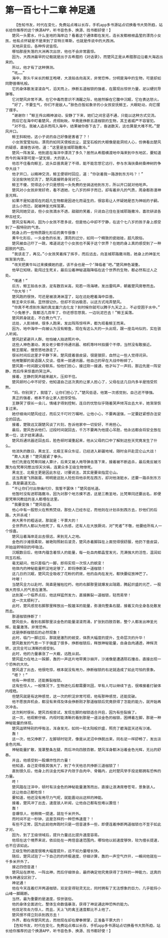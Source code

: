 # 第一百七十二章 神足通
        【告知书友，时代在变化，免费站点难以长存，手机app多书源站点切换看书大势所趋，站长给你推荐的这个换源APP，听书音色多、换源、找书都好使！】
       楚风一头雾水，什么圣地的海岸边？看着这个通体都在发光，连长发都根根晶莹的漂亮小女孩，他有点怀疑是不是来到了亚特兰蒂斯，也就是传说中的大西洲。
       天地异变后，各种传说皆现。
       哪怕那座失落的大洲再次出世，他也不会非常震惊。
       因为，大西洲最早的记载就是出于古希腊的《对话录》，而楚风正是从希腊那边沿着大海逃出来的。
       所以，他才有了这种猜测。
       “吼……”
       海中，那头千米长的鲸王咆哮，大浪拍击向高天，非常恐怖，分明是海中的生物，可是却如同野兽嘶吼般。
       它的身体散发滚滚血气，滔天而上，挣断五道枷锁的强者，在展现出惊世力量，足以硬抗导弹等。
       它对楚风非常不满，在它中毒而意识不清醒之际，他居然躲在它腹中沉眠，它在表达怒火。
       “好了，不要生气，你们不是敌人。”肤色白皙如象牙的小女孩安抚鲸王，大眼眨动，向它摆了摆手。
       “谢谢你！”鲸王传出精神波动，安静了下来，她们之间言语不通，只能以这种方式交流。
       而后它在海中盯着楚风，虎视眈眈，毕竟是挣断五道枷锁的生物，其王者威严不容冒犯。
       “对不住。我被人追杀而闯入海中，结果被你吞下去了，昏迷数天，这也算是大难不死。”楚风开口。
       鲸王斜睨他，这小子说的自己好像是害者了？！
       小女孩莹莹灿灿，漂亮的如同天使般出尘，蓝宝石般的大眼像是能洞彻人心，仿佛看出楚风的疑惑，直接告诉他，道：“这里是圣城耶路撒冷。”
       楚风一阵发呆，他到底在海洋中漂流了多久？居然从希腊横渡地中海来到中东地区，要知道而今的海洋那可是一望无垠，大的骇人。
       他忍不住看向鲸王，这头巨兽真是了不得，能不能忽悠它远行，参与东海扶桑树桑神树的争夺大战？
       他才开口，以精神交流，鲸王便顿时回应，道：“你驮着我一路游到东方吗？！”
       没法愉快地交流了，楚风直接转身背对它。
       鲸王不傻，觉得这小子只是想找一头免费的坐骑送他到东方，所以开口就对他呛声。
       楚风对小女孩非常好奇，看不透她，七八岁的样子而已，却有着非凡的气质，周身都弥漫神圣光辉。
       如果不是知道现在的超凡生物都是因进化而诞生的，很容易让人怀疑她是否为神祇的子嗣。
       这么小而已，就被神圣光辉笼罩。
       楚风同她交谈，但小女孩滴水不透，甜甜的笑着，只说自己住在圣城耶路撒冷，喜欢研读各种古经文。
       楚风没有再问，因为小女孩不愿多说，但是他心中却不宁静，在这个七八岁的孩子身上感受到了一股特别的气息。
       她身上的一些特质跟化形后的黄牛很像！
       黄牛化形后，一头金色的长发，漂亮的过分，如同一个精致的瓷娃娃，超凡脱俗。
       楚风被自己吓了一跳，难道说这个小女孩也不属于这个世界？在她的身上真的感受到了一种超脱的气韵。
       “我该走了，再见。”小女孩笑着挥了挥手，而后远去，向圣城耶路撒冷跑，她身上的神圣光辉渐渐内敛。
       “改天把黄牛叫过来摸摸她的底，该不会也是一个‘降临者’吧。”楚风神色凝重。
       他早已知晓，能闯过生死关，最后沿着神秘道路降临在这个世界的生物，都必然有过人之处。
       “噗通！”
       后方，鲸王拍击水浪，足有数百米高，宛若一场海啸，发出雷鸣声，朝着楚风席卷而去。
       “你大爷！”
       楚风跑的很快，可还是被浪涛淋湿了，站在远处瞪着海中巨兽。
       鲸王幸灾乐祸，显然很记仇，但却不穷凶极恶，以这方式戏弄楚风。
       “你真不考虑到东海的真龙巢穴去化龙？到时候你就可以腾于九天之上，不必受困于水中。”
       “小兔崽子，我都活几百年了，你还想忽悠我，一边玩泥巴去！”鲸王奚落。
       楚风转身就走，不白费力气了。
       远处，人影绰绰，很多人跑来，发出阵阵惊呼声，都为观看鲸王而来。
       因为，地中海中一向被认为没有鲸鱼，现在有这么大的一头出现，跟一座岛屿似的，实在骇人听闻。
       楚风赶紧避开人群，他怕被人拍进照片中。
       这些人神色激动，男女老少都手持通讯器、相机等咔咔拍摄个不停，当然没有敢接近。
       鲸王摆尾，慢悠悠地游走了。
       很长时间后这里才平静下来，楚风提着兽皮袋，很是狼狈，自然让一些人觉得诧异。
       他用蹩脚的英语跟人交谈，借来一部通讯器，他自己的早在大战中粉碎了。
       楚风第一时间跟父母联系，怕他们担心，接过刚一接通，他才叫了一声妈，那边先是一阵安静，而后传来惊喜的哭泣声。
       接着，王静的哭声越来越大，压抑不住。
       楚风顿时心中不好受，他知道自己这次真的让家人担心了，父母在这几日内多半是饱受煎熬。
       “妈，你别哭了，我错了，让你们担心了。”楚风低语，他第一次感觉到，自己还不够强。
       真正的强者，根本不会让家人担惊受怕。
       王静哭了很长一会儿，情绪才得到控制，连日的忧愁似乎随着哭声倾泻出去大半，她渐渐恢复过来。
       她仔细询问楚风经过，而后又千叮咛万嘱咐，让他小心，不要再逞强，一定要赶紧想办法安全的回去。
       接着，楚致远又跟楚风谈了片刻，告诉他家中一切安好，不用担心。
       最后，楚风告诉他们，过段时间就回去，千万不要再为他提心吊胆，他永远都会将安全放在第一位，这才结束通话。
       楚风将通讯器还回去后，脸色顿时凝重起来，他从父母的口中了解到这些天究竟发生了什么。
       他消失的数日，黑龙王、北极王率众东征，已经进入新疆地域，随时会开赴昆仑山大战！
       “欺人太甚！”楚风握紧了拳头。
       他们先是在梵蒂冈被人算计，后来又被人用导弹击落下来，接着被不断追杀，最后竟反被污蔑为在梵蒂冈惹出惊天灾祸，连累众多王级生物惨死。
       黑龙王、北极王更是因此东征，讨要说法，其实是要染指昆仑山。
       这当真是飞扬跋扈，明明是这批人险些将他杀死在西方，却对他泼脏水，还要一路杀到东方去，真是霸道无边。
       “不让你们付出惨痛代价，我誓不罢休！”楚风低吼道。
       他暂时没有进耶路撒冷，因为对那个地方摸不透，这是三教圣地，比梵蒂冈还要出名，即便是梵蒂冈教廷的圣人都埋在这里。
       “我要变强！”楚风低语。
       他心中有一股怒火在熊熊焚烧，那些人已经东征，而他则在计划杀到西方去，抄他们的后路，大开杀戒！
       用大黑牛的粗话说，那就是：干票大的！
       全世界的人都以为他死了，有人伤感，还有人在大放厥词，对“死者”不敬，他要给所有人一个惊喜。
       楚风沿着海岸走出去很远，来到无人之地。
       金色的沙滩很柔软，被艳阳照射后滚烫，楚风赤着脚踩在上面觉得很舒服，他扔下兽皮袋，开始运转特别的呼吸法。
       沉眠数日后，他体内蕴含着惊人的能量，每一处血肉都晶莹发光，充满强大的活性，温润如同玉石般。
       毫无疑问，他只差临门一脚，即将实现一次惊人的蜕变！
       他体内的神秘能量积淀地足够了，即将挣断某一道枷锁！
       这几日的沉眠，楚风完全吸收了花粉的药效，他的血肉在发光，都快要绽放神芒了。
       咔嚓！
       当楚风全力以赴时，简直是摧枯拉朽，他的右脚那里就爆发出瑞霞，腾起炽盛的光芒，一股强大而惊人的气息在激荡。
       达到某一个临界点后，他这样猛然发力，直接撕裂一道枷锁，轻而易举！
       这一次太顺利了。
       此时，楚风感觉右脚那里释放出一股雄浑的能量，弥漫向整条右腿，接着又向全身各处散发而去。
       那道枷锁挣断了！
       楚风低头，看到右脚那里淡金色的能量滚滚而涌，扩张到四肢百骸，整个人都发出神圣光辉，能量激荡，非常恐怖。
       这是挣断枷锁后的必然现象！
       此时，临门一脚过后，那就是激烈的蜕变，体质大幅度的提升，生命层次的升华！
       楚风散发的气息一下子强盛了很多，挣断枷锁后，释放神秘能量，自身血肉通透，神辉流转，这完全可以清晰的感受到。
       此时，他的力量暴涨了一大截，远胜从前。
       楚风猛力在地上一跺脚，轰的一声这片地带黄沙崩开，沙滩像是遭遇陨石撞击，直接出现一个恐怖的大坑。
       楚风退了出去，他很吃惊，根本就没有用力，挣断枷锁的右足就造成了如此可怕的景象。
       “嗯？！”
       他有一种感觉，还能撕裂枷锁。
       这有些惊人，一般情况下，生物进化后都需要巩固，罕有人可以继续下去，很难接着打破体内桎梏。
       但楚风就是有这种感觉，这一次的积淀非常可观，他有那种感觉，还能突破。
       他不愿放弃机会，都没有来得及体会挣断刚才那道枷锁后究竟获得了怎能的能力，就开始再次冲击。
       这次耗时很长，楚风百般尝试，发现左脚的枷锁适合开启，因为有些裂痕了。
       这一次，他观察仔细，内视时能清晰的看到那是一道淡金色的枷锁，困缚着左脚，那是一种神秘能量的体现。
       楚风运转特别的呼吸法，浑身发光，如同一轮太阳般炽盛，照亮了碧海蓝天还有沙滩。
       轰！
       这一次，他又挣断了，左脚顿时轻灵，像是从泥沼中挣脱出来，同右足一样舒畅了，发出淡金色光辉。
       神秘能量扩散，笼罩整条左腿，而后冲向四肢百骸，楚风浑身都沐浴着金色光辉，无比的舒泰。
       并且，他感受到一股爆炸性的力量！
       他知道，自己变得极其强大了，到了今天他总共挣断三道枷锁了！
       直到很久后，他身上的淡金光辉才内敛于血肉中、骨骼内，此时楚风举手投足都拥有恐怖的力量。
       咚！
       楚风踏在汪洋中，顿时有淡金色的神秘能量激荡而出，直接让浪涛席卷苍穹，景象骇人。
       这让他自己都吃惊！
       要知道，他还没有用尽力气呢，就能震动出这样的神能。
       接着，楚风冲了出去，速度骇人听闻，让他自己都有些难以置信！
       轰！
       音爆惊人，他稍微一提速，就在千米开外。
       而时间不足一秒钟，这是怎样的一种恐怖速度？！
       有些不正常，因为此前他奔跑时只是一倍音速多一些，即便连着挣断两道枷锁也不至于如此才对。
       因为，到了王级领域后，提升力量远比提升速度容易。
       他现在这个境界来说，依旧处在一两倍音速范围内，哪怕他以前速度够快，较为擅长提速，也不应该如此。
       王级生物的速度很难大幅度提升，远不如力量增长快。
       随后，楚风试验了一下自己的的终极速度，仔细计算，轰的一声空气炸开，一瞬间他就在一千多米开外了。
       接近四倍音速！
       楚风站在原地，一阵出神，而后仔细体会，最终确定他究竟获得了怎样的一种能力，这真的快与神通没区别了。
       神足通！
       他在今天连着打开两道枷锁，双足变得轻灵无比，同时拥有了无法想象的巨力，几乎能将小山峰一脚踢断。
       当然，最为重要的是速度，惊世骇俗。
       他的身体全面进化，整体生命数值暴涨，获得了神足通这种恐怖的能力。
       他双足攻击力惊人，而且，天上飞的禽王速度都比不上他了。
       楚风恨不得立刻杀到西方去！
       外界，都在传楚风死去，而他现在却在摩拳擦掌，正准备干票大的！
       【告知书友，时代在变化，免费站点难以长存，手机app多书源站点切换看书大势所趋，站长给你推荐的这个换源APP，听书音色多、换源、找书都好使！】